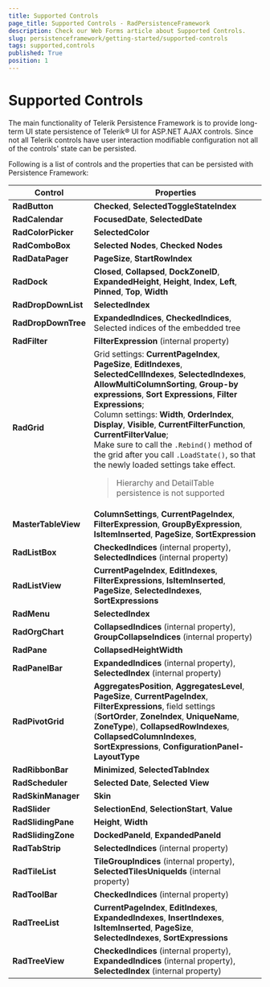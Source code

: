 ```yaml
---
title: Supported Controls
page_title: Supported Controls - RadPersistenceFramework
description: Check our Web Forms article about Supported Controls.
slug: persistenceframework/getting-started/supported-controls
tags: supported,controls
published: True
position: 1
---
```


# Supported Controls

The main functionality of Telerik Persistence Framework is to provide long-term UI state persistence of Telerik® UI for ASP.NET AJAX controls. Since not all Telerik controls have user interaction modifiable configuration not all of the controls' state can be persisted.

Following is a list of controls and the properties that can be persisted with Persistence Framework:


| Control | Properties |
| ------ | ------ |
| **RadButton** | **Checked**, **SelectedToggleStateIndex** |
| **RadCalendar** | **FocusedDate**, **SelectedDate** |
| **RadColorPicker** | **SelectedColor** |
| **RadComboBox** | **Selected Nodes**, **Checked Nodes** |
| **RadDataPager** | **PageSize**, **StartRowIndex** |
| **RadDock** | **Closed**, **Collapsed**, **DockZoneID**, **ExpandedHeight**, **Height**, **Index**, **Left**, **Pinned**, **Top**, **Width** |
| **RadDropDownList** | **SelectedIndex** |
| **RadDropDownTree** | **ExpandedIndices**, **CheckedIndices**, Selected indices of the embedded tree |
| **RadFilter** | **FilterExpression** (internal property) |
| **RadGrid** | Grid settings: **CurrentPageIndex**, **PageSize**, **EditIndexes**, **SelectedCellIndexes**, **SelectedIndexes**, **AllowMultiColumnSorting**, **Group-by expressions**, **Sort Expressions**, **Filter Expressions**;<br /> Column settings: **Width**, **OrderIndex**, **Display**, **Visible**, **CurrentFilterFunction**, **CurrentFilterValue**; <br /> Make sure to call the `.Rebind()` method of the grid after you call `.LoadState()`, so that the newly loaded settings take effect. <blockquote>Hierarchy and DetailTable persistence is not supported</blockquote>|
| **MasterTableView** | **ColumnSettings**, **CurrentPageIndex**, **FilterExpression**, **GroupByExpression**, **IsItemInserted**, **PageSize**, **SortExpression** |
| **RadListBox** | **CheckedIndices** (internal property), **SelectedIndices** (internal property)|
| **RadListView** | **CurrentPageIndex**, **EditIndexes**, **FilterExpressions**, **IsItemInserted**, **PageSize**, **SelectedIndexes**, **SortExpressions** |
| **RadMenu** | **SelectedIndex** |
| **RadOrgChart** | **CollapsedIndices** (internal property), **GroupCollapseIndices** (internal property) |
| **RadPane** | **CollapsedHeightWidth** |
| **RadPanelBar** | **ExpandedIndices** (internal property), **SelectedIndex** (internal property) |
| **RadPivotGrid** | **AggregatesPosition**, **AggregatesLevel**, **PageSize**, **CurrentPageIndex**, **FilterExpressions**, field settings (**SortOrder**, **ZoneIndex**, **UniqueName**, **ZoneType**),  **CollapsedRowIndexes**, **CollapsedColumnIndexes**, **SortExpressions**, **ConfigurationPanel-LayoutType** |
| **RadRibbonBar** | **Minimized**, **SelectedTabIndex** |
| **RadScheduler** | **Selected Date**, **Selected View** |
| **RadSkinManager** | **Skin** |
| **RadSlider** | **SelectionEnd**, **SelectionStart**, **Value** |
| **RadSlidingPane** | **Height**, **Width** |
| **RadSlidingZone** | **DockedPaneId**, **ExpandedPaneId** |
| **RadTabStrip** | **SelectedIndices** (internal property) |
| **RadTileList** | **TileGroupIndices** (internal property), **SelectedTilesUniqueIds** (internal property) |
| **RadToolBar** | **CheckedIndices** (internal property) |
| **RadTreeList** | **CurrentPageIndex**, **EditIndexes**, **ExpandedIndexes**, **InsertIndexes**, **IsItemInserted**, **PageSize**, **SelectedIndexes**, **SortExpressions** |
| **RadTreeView** | **CheckedIndices** (internal property), **ExpandedIndices** (internal property), **SelectedIndex** (internal property) |
